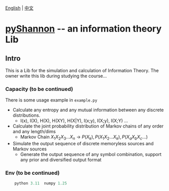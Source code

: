 [English](./README-en.md) | [中文](../zh/README-zh.md)

# [pyShannon](https://github.com/Ximenzhengmo/pyShannon) -- an information theory Lib

## Intro

This is a Lib for the simulation and calculation of Information Theory. The owner write this lib during studying the course...

### Capacity (to be continued)

There is some usage example in `example.py`

* Calculate any entropy and any mutual information between any discrete distributions.
  * I(x), I(X), H(X), H(XY), H(X|Y), I(x;y), I(X;y), I(X;Y) ... 
* Calculate the joint probability distribution of Markov chains of any order and any length/dims
  * Markov Chain $X_1X_2X_3...X_n$ -> $P(X_k),P(X_1X_2...X_k),P(X_aX_bX_c...)$
* Simulate the output sequence of discrete memoryless sources and Markov sources
  * Generate the output sequence of any symbol combination, support any prior and diversified output format

### Env (to be continued)
```python
    python 3.11  numpy 1.25
```